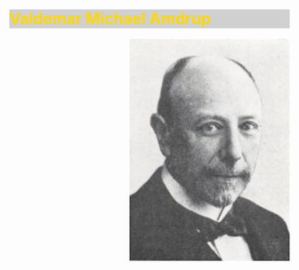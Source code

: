 <h1 style="color:gold; background-color: rgba(200, 200, 200, 0.85);">Valdemar Michael Amdrup</h1>

<img src="bilag/V.M.Amdrup.jpg" height="400" style="float: right;">

<span style="color:transparent;">

-
-
-
-
-
-
-
-
-
-
-
-
-
-
-
-

</span>
